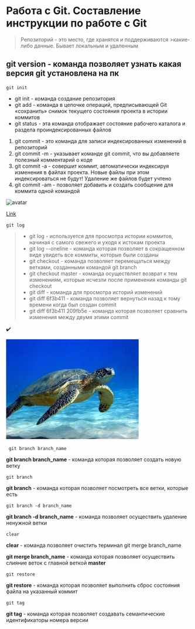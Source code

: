 # Работа с Git. Составление инструкции по работе с Git

> Репозиторий - это место, где хранятся и поддерживаются >какие-либо данные. 
>Бывает локальным и удаленным

## git version - команда позволяет узнать какая версия git установлена на пк


    git init

* git init - команда создание репозитория
* git add -  команда в цепочке операций, предписывающей Git «сохранить» снимок текущего состояния проекта в истории коммитов
* git status - эта команда отображает состояние рабочего каталога и раздела проиндексированных файлов 
  
  
1. git commit - это команда для записи индексированных изменений в репозиторий
2. git commit -m - указывает команде git commit, что вы добавляете полезный комментарий о коде
3. git commit -a - совершит коммит, автоматически индексируя изменения в файлах проекта. Новые файлы при этом индексироваться не будут! Удаление же файлов будет учтено
4. git commit -am - позволяет добавить и создать сообщение для коммита одной командой

![avatar](https://clck.ru/32Mvj2)

[Link](https://clck.ru/32Mvj2)

    git log

   >* git log - используется для просмотра истории коммитов, начиная с самого свежего и уходя к истокам проекта
   >* git log --oneline - команда которая позволяет в сокращенном виде увидеть все коммиты, которые были созданы
   >* git checkout - команда позволяет перемещаться между ветками, созданными командой git branch
   >* git checkout master - команда осуществляет возврат к тем изменениям, которые исчезли после применения команды git checkout
   >* git diff - команда для просмотра историй изменений
   >* git diff 6f3b411 - команда позволяет вернуться назад к тому времени когда был создан commit 
   >* git diff 6f3b411 209fb5e - команда которая позволяет сравнить изменения между двумя этими commit

 ✔️

 ![che](che.jpeg)

     git branch branch_name

**git branch branch_name** - команда которая позволяет создать новую ветку

    git branch

**git branch** - команда которая позволяет посмотреть все ветки, которые есть

    git branch -d branch_name

**git branch -d branch_name** - команда позволяет осуществить удаление ненужной ветки

    clear

**clear** - команда позволяет очистить терминал
    git merge branch_name

**git merge branch_name** - команда которая позволяет осуществить слияние веток с главной веткой **master**

    git restore

**git restore** - команда которая позволяет выполнить сброс состояния файла на указанный коммит

    git tag

**git tag** - команда которая позволяет создавать семантические идентификаторы номера версии
